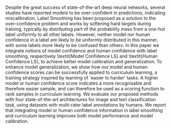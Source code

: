 Despite the great success of state-of-the-art deep neural networks, several studies have reported models to be over-confident in predictions, indicating miscalibration. Label Smoothing has been proposed as a solution to the over-confidence problem and works by softening hard targets during training, typically by distributing part of the probability mass from a one-hot label uniformly to all other labels. However, neither model nor human confidence in a label are likely to be uniformly distributed in this manner, with some labels more likely to be confused than others. In this paper we integrate notions of  model confidence and human confidence with label smoothing, respectively \textit{Model Confidence LS} and \textit{Human Confidence LS}, to achieve better model calibration and generalization. To enhance model generalization, we show how our model and human confidence scores can be successfully applied to curriculum learning, a training strategy inspired by learning of `easier to harder' tasks. A higher model or human confidence score indicates a more recognisable and therefore easier sample, and can therefore be used as a scoring function to rank samples in curriculum learning. We evaluate our proposed methods with four state-of-the-art architectures for image and text classification task, using datasets with multi-rater label annotations by humans. We report that integrating model or human confidence information in label smoothing and curriculum learning improves both model performance and model calibration.
